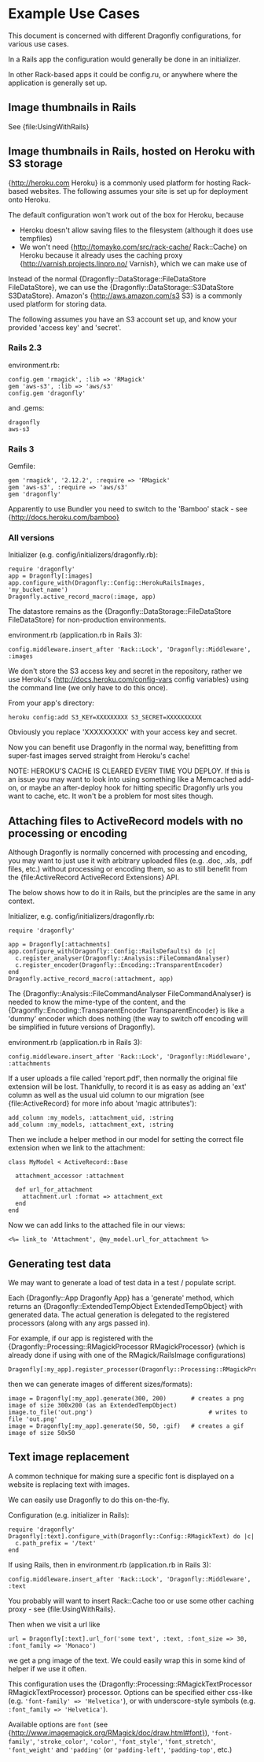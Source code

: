 Example Use Cases
=================

This document is concerned with different Dragonfly configurations, for various use cases.

In a Rails app the configuration would generally be done in an initializer.

In other Rack-based apps it could be config.ru, or anywhere where the application is generally set up.

Image thumbnails in Rails
-------------------------
See {file:UsingWithRails}


Image thumbnails in Rails, hosted on Heroku with S3 storage
-----------------------------------------------------------
{http://heroku.com Heroku} is a commonly used platform for hosting Rack-based websites.
The following assumes your site is set up for deployment onto Heroku.

The default configuration won't work out of the box for Heroku, because

- Heroku doesn't allow saving files to the filesystem (although it does use tempfiles)
- We won't need {http://tomayko.com/src/rack-cache/ Rack::Cache} on Heroku because it already uses the caching proxy {http://varnish.projects.linpro.no/ Varnish}, which we can make use of

Instead of the normal {Dragonfly::DataStorage::FileDataStore FileDataStore}, we can use the {Dragonfly::DataStorage::S3DataStore S3DataStore}.
Amazon's {http://aws.amazon.com/s3 S3} is a commonly used platform for storing data.

The following assumes you have an S3 account set up, and know your provided 'access key' and 'secret'.

### Rails 2.3

environment.rb:

    config.gem 'rmagick', :lib => 'RMagick'
    gem 'aws-s3', :lib => 'aws/s3'
    config.gem 'dragonfly'

and
.gems:

    dragonfly
    aws-s3

### Rails 3

Gemfile:

    gem 'rmagick', '2.12.2', :require => 'RMagick'
    gem 'aws-s3', :require => 'aws/s3'
    gem 'dragonfly'

Apparently to use Bundler you need to switch to the 'Bamboo' stack - see {http://docs.heroku.com/bamboo}

### All versions

Initializer (e.g. config/initializers/dragonfly.rb):

    require 'dragonfly'
    app = Dragonfly[:images]
    app.configure_with(Dragonfly::Config::HerokuRailsImages, 'my_bucket_name')
    Dragonfly.active_record_macro(:image, app)

The datastore remains as the {Dragonfly::DataStorage::FileDataStore FileDataStore} for non-production environments.

environment.rb (application.rb in Rails 3):

    config.middleware.insert_after 'Rack::Lock', 'Dragonfly::Middleware', :images

We don't store the S3 access key and secret in the repository, rather we use Heroku's
{http://docs.heroku.com/config-vars config variables} using the command line (we only have to do this once).

From your app's directory:

    heroku config:add S3_KEY=XXXXXXXXX S3_SECRET=XXXXXXXXXX

Obviously you replace 'XXXXXXXXX' with your access key and secret.

Now you can benefit use Dragonfly in the normal way, benefitting from super-fast images served straight from Heroku's cache!

NOTE: HEROKU'S CACHE IS CLEARED EVERY TIME YOU DEPLOY.
If this is an issue you may want to look into using something like a Memcached add-on, or maybe an after-deploy hook for hitting specific Dragonfly urls you want to cache, etc.
It won't be a problem for most sites though.


Attaching files to ActiveRecord models with no processing or encoding
---------------------------------------------------------------------
Although Dragonfly is normally concerned with processing and encoding, you may want to just use it with arbitrary uploaded files
(e.g. .doc, .xls, .pdf files, etc.) without processing or encoding them, so as to still benefit from the {file:ActiveRecord ActiveRecord Extensions} API.

The below shows how to do it in Rails, but the principles are the same in any context.

Initializer, e.g. config/initializers/dragonfly.rb:

    require 'dragonfly'

    app = Dragonfly[:attachments]
    app.configure_with(Dragonfly::Config::RailsDefaults) do |c|
      c.register_analyser(Dragonfly::Analysis::FileCommandAnalyser)
      c.register_encoder(Dragonfly::Encoding::TransparentEncoder)
    end
    Dragonfly.active_record_macro(:attachment, app)

The {Dragonfly::Analysis::FileCommandAnalyser FileCommandAnalyser} is needed to know the mime-type of the content,
and the {Dragonfly::Encoding::TransparentEncoder TransparentEncoder} is like a 'dummy' encoder which does nothing
(the way to switch off encoding will be simplified in future versions of Dragonfly).

environment.rb (application.rb in Rails 3):

    config.middleware.insert_after 'Rack::Lock', 'Dragonfly::Middleware', :attachments

If a user uploads a file called 'report.pdf', then normally the original file extension will be lost.
Thankfully, to record it is as easy as adding an 'ext' column as well as the usual uid column to our migration
(see {file:ActiveRecord} for more info about 'magic attributes'):

    add_column :my_models, :attachment_uid, :string
    add_column :my_models, :attachment_ext, :string
    
Then we include a helper method in our model for setting the correct file extension when we link to the attachment:

    class MyModel < ActiveRecord::Base

      attachment_accessor :attachment
      
      def url_for_attachment
        attachment.url :format => attachment_ext
      end
    end

Now we can add links to the attached file in our views:

    <%= link_to 'Attachment', @my_model.url_for_attachment %>


Generating test data
--------------------
We may want to generate a load of test data in a test / populate script.

Each {Dragonfly::App Dragonfly App} has a 'generate' method, which returns an {Dragonfly::ExtendedTempObject ExtendedTempObject} with generated data.
The actual generation is delegated to the registered processors (along with any args passed in).

For example, if our app is registered with the {Dragonfly::Processing::RMagickProcessor RMagickProcessor} (which is already done if using with one of
the RMagick/RailsImage configurations)

    Dragonfly[:my_app].register_processor(Dragonfly::Processing::RMagickProcessor)

then we can generate images of different sizes/formats):

    image = Dragonfly[:my_app].generate(300, 200)       # creates a png image of size 300x200 (as an ExtendedTempObject)
    image.to_file('out.png')                                 # writes to file 'out.png'
    image = Dragonfly[:my_app].generate(50, 50, :gif)   # creates a gif image of size 50x50


Text image replacement
----------------------
A common technique for making sure a specific font is displayed on a website is replacing text with images.

We can easily use Dragonfly to do this on-the-fly.

Configuration (e.g. initializer in Rails):

    require 'dragonfly'
    Dragonfly[:text].configure_with(Dragonfly::Config::RMagickText) do |c|
      c.path_prefix = '/text'
    end

If using Rails, then in environment.rb (application.rb in Rails 3):

    config.middleware.insert_after 'Rack::Lock', 'Dragonfly::Middleware', :text
    
You probably will want to insert Rack::Cache too or use some other caching proxy - see {file:UsingWithRails}.

Then when we visit a url like

    url = Dragonfly[:text].url_for('some text', :text, :font_size => 30, :font_family => 'Monaco')

we get a png image of the text. We could easily wrap this in some kind of helper if we use it often.

This configuration uses the {Dragonfly::Processing::RMagickTextProcessor RMagickTextProcessor} processor.
Options can be specified either css-like (e.g. `'font-family' => 'Helvetica'`), or with underscore-style symbols
(e.g. `:font_family => 'Helvetica'`).

Available options are `font` (see {http://www.imagemagick.org/RMagick/doc/draw.html#font}),
`'font-family'`,
`'stroke_color'`,
`'color'`,
`'font_style'`,
`'font_stretch'`,
`'font_weight'` and
`'padding'` (or `'padding-left'`, `'padding-top'`, etc.)
